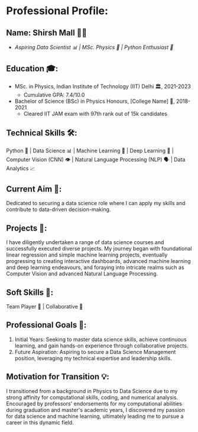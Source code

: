 # Professional Profile: 

## Name: Shirsh Mall 👨‍🎓
   - *Aspiring Data Scientist 📊 | MSc. Physics 🌌 | Python Enthusiast 🐍*

## Education 🎓:
- MSc. in Physics, Indian Institute of Technology (IIT) Delhi 🏛️, 2021-2023
   - Cumulative GPA: 7.4/10.0
- Bachelor of Science (BSc) in Physics Honours, [College Name] 🏫, 2018-2021
   - Cleared IIT JAM exam with 97th rank out of 15k candidates

## Technical Skills 🛠️:
Python 🐍 | Data Science 📊 | Machine Learning 🤖 | Deep Learning 🧠 | Computer Vision (CNN) 👁️ | Natural Language Processing (NLP) 🗣️ | Data Analytics 📈

## Current Aim 🚀:
Dedicated to securing a data science role where I can apply my skills and contribute to data-driven decision-making.

## Projects 🚧:
I have diligently undertaken a range of data science courses and successfully executed diverse projects. My journey began with foundational linear regression and simple machine learning projects, eventually progressing to creating interactive dashboards, advanced machine learning and deep learning endeavours, and foraying into intricate realms such as Computer Vision and advanced Natural Language Processing.

## Soft Skills 💬:
Team Player 🤝 | Collaborative 🤝

## Professional Goals 🎯:
1. Initial Years: Seeking to master data science skills, achieve continuous learning, and gain hands-on experience through collaborative projects.
2. Future Aspiration: Aspiring to secure a Data Science Management position, leveraging my technical expertise and leadership skills.


## Motivation for Transition 💡:
I transitioned from a background in Physics to Data Science due to my strong affinity for computational skills, coding, and numerical analysis. Encouraged by professors' endorsements for my computational abilities during graduation and master's academic years, I discovered my passion for data science and machine learning, ultimately leading me to pursue a career in this dynamic field.
